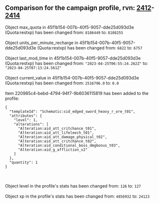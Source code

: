 ## Comparison for the campaign profile, rvn: [2412](https://github.com/PRO100KatYT/FortniteProfileRevisions/tree/main/profiles/campaign/2412%20campaign.json)-[2414](https://github.com/PRO100KatYT/FortniteProfileRevisions/tree/main/profiles/campaign/2414%20campaign.json)

Object max_quota in 45f1b154-007b-40f5-9057-dde25d093d3e (Quota:restxp) has been changed from: `8186449` to: `8108255`
<br><br>
Object units_per_minute_recharge in 45f1b154-007b-40f5-9057-dde25d093d3e (Quota:restxp) has been changed from: `6822` to: `6757`
<br><br>
Object last_mod_time in 45f1b154-007b-40f5-9057-dde25d093d3e (Quota:restxp) has been changed from: `"2023-04-25T06:55:24.262Z"` to: `"2023-04-25T07:13:24.561Z"`
<br><br>
Object current_value in 45f1b154-007b-40f5-9057-dde25d093d3e (Quota:restxp) has been changed from: `2516796.0` to: `0.0`
<br><br>
Item 220985c4-bebd-4794-94f7-9b6036115819 has been added to the profile:

```
{
  "templateId": "Schematic:sid_edged_sword_heavy_r_ore_t01",
  "attributes": {
    "level": 1,
    "alterations": [
      "Alteration:aid_att_critchance_t01",
      "Alteration:aid_att_lifeleech_t01",
      "Alteration:aid_att_damage_physical_t02",
      "Alteration:aid_att_critchance_t02",
      "Alteration:aid_conditional_boss_dmgbonus_t03",
      "Alteration:aid_g_affliction_v2"
    ]
  },
  "quantity": 1
}
```

<br><br>
Object level in the profile's stats has been changed from: `126` to: `127`
<br><br>
Object xp in the profile's stats has been changed from: `4856932` to: `24123`
<br><br>
